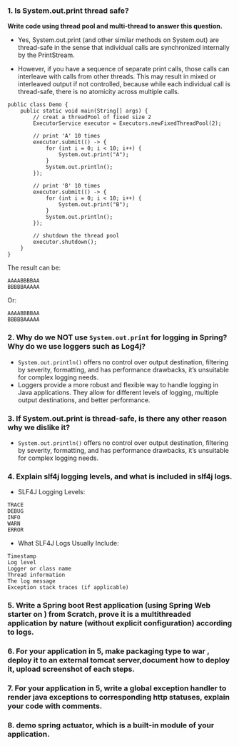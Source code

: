 ### 1. Is System.out.print thread safe?
**Write code using thread pool and multi-thread to answer this question.**
- Yes, System.out.print (and other similar methods on System.out) are thread-safe in the sense that individual calls are synchronized internally by the PrintStream.

- However, if you have a sequence of separate print calls, those calls can interleave with calls from other threads. This may result in mixed or interleaved output if not controlled, because while each individual call is thread-safe, there is no atomicity across multiple calls.
```
public class Demo {
    public static void main(String[] args) {
        // creat a threadPool of fixed size 2
        ExecutorService executor = Executors.newFixedThreadPool(2);

        // print 'A' 10 times
        executor.submit(() -> {
            for (int i = 0; i < 10; i++) {
                System.out.print("A");
            }
            System.out.println();  
        });

        // print 'B' 10 times
        executor.submit(() -> {
            for (int i = 0; i < 10; i++) {
                System.out.print("B");
            }
            System.out.println();  
        });

        // shutdown the thread pool
        executor.shutdown();
    }
}
```
The result can be:
```
AAAABBBBAA
BBBBBAAAAA
```
Or:
```
AAAABBBBAA
BBBBBAAAAA
```

### 2. Why do we NOT use ```System.out.print``` for logging in Spring? Why do we use loggers such as Log4j?
- ```System.out.println()``` offers no control over output destination, filtering by severity, formatting, and has performance drawbacks, it’s unsuitable for complex logging needs.
- Loggers provide a more robust and flexible way to handle logging in Java applications. They allow for different levels of logging, multiple output destinations, and better performance.
### 3. If System.out.print is thread-safe, is there any other reason why we dislike it?
- ```System.out.println()``` offers no control over output destination, filtering by severity, formatting, and has performance drawbacks, it’s unsuitable for complex logging needs.
### 4. Explain slf4j logging levels, and what is included in slf4j logs.
- SLF4J Logging Levels:
```
TRACE
DEBUG
INFO
WARN
ERROR
```
- What SLF4J Logs Usually Include:
```
Timestamp
Log level
Logger or class name
Thread information
The log message
Exception stack traces (if applicable)
```
### 5. Write a Spring boot Rest application (using Spring Web starter on ) from Scratch, prove it is a multithreaded application by nature (without explicit configuration) according to logs.

### 6. For your application in 5, make packaging type to war , deploy it to an external tomcat server,document how to deploy it, upload screenshot of each steps.

### 7. For your application in 5, write a global exception handler to render java exceptions to corresponding http statuses, explain your code with comments.

### 8. demo spring actuator, which is a built-in module of your application.